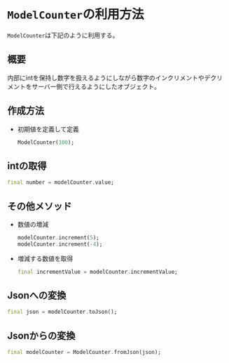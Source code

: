 # `ModelCounter`の利用方法

`ModelCounter`は下記のように利用する。

## 概要

内部にintを保持し数字を扱えるようにしながら数字のインクリメントやデクリメントをサーバー側で行えるようにしたオブジェクト。

## 作成方法

- 初期値を定義して定義

    ```dart
    ModelCounter(100);
    ```

## intの取得

```dart
final number = modelCounter.value;
```

## その他メソッド

- 数値の増減
    
    ```dart
    modelCounter.increment(5);
    modelCounter.increment(-4);
    ```

- 増減する数値を取得
    
    ```dart
    final incrementValue = modelCounter.incrementValue;
    ```

## Jsonへの変換

```dart
final json = modelCounter.toJson();
```

## Jsonからの変換

```dart
final modelCounter = ModelCounter.fromJson(json);
```
